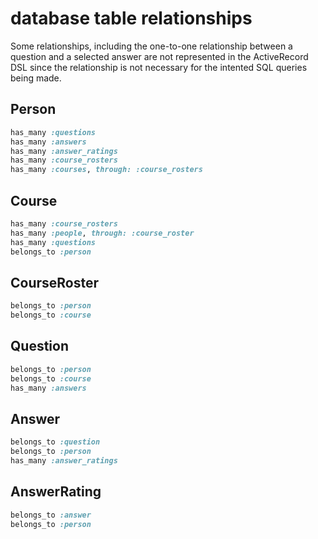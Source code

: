# database table relationships
Some relationships, including the one-to-one relationship between a question and a selected answer are not represented in the ActiveRecord DSL since the relationship is not necessary for the intented SQL queries being made.

## Person

```ruby
has_many :questions
has_many :answers
has_many :answer_ratings
has_many :course_rosters
has_many :courses, through: :course_rosters
```

## Course

```ruby
has_many :course_rosters
has_many :people, through: :course_roster
has_many :questions
belongs_to :person
```

## CourseRoster

```ruby
belongs_to :person
belongs_to :course
```

## Question

```ruby
belongs_to :person
belongs_to :course
has_many :answers
```

## Answer

```ruby
belongs_to :question
belongs_to :person
has_many :answer_ratings
```

## AnswerRating

```ruby
belongs_to :answer
belongs_to :person
```
